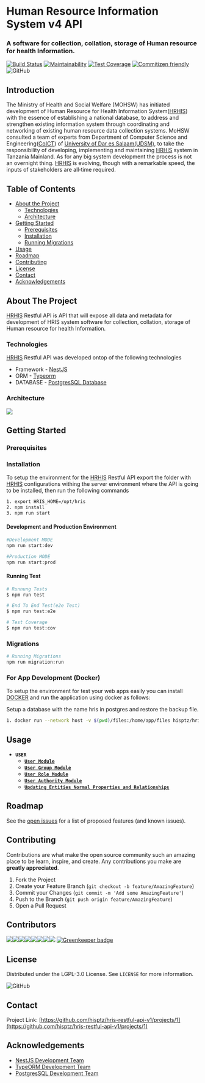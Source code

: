 # Human Resource Information System v4 API

### A software for collection, collation, storage of Human resource for health Information.

[![Build Status](https://travis-ci.org/hisptz/hris-restful-api-v1.svg?branch=master)](https://travis-ci.org/hisptz/hris-restful-api-v1)
[![Maintainability](https://api.codeclimate.com/v1/badges/101c3629392ed954289e/maintainability)](https://codeclimate.com/github/hisptz/hris-core/maintainability)
[![Test Coverage](https://api.codeclimate.com/v1/badges/101c3629392ed954289e/test_coverage)](https://codeclimate.com/github/hisptz/hris-core/test_coverage)
[![Commitizen friendly](https://img.shields.io/badge/commitizen-friendly-brightgreen.svg)](http://commitizen.github.io/cz-cli/)
![GitHub](https://img.shields.io/github/license/hisptz/hris-restful-api-v1?color=%234CB80A&label=licence&logoColor=%23ffffff)

## Introduction

The Ministry of Health and Social Welfare (MOHSW) has initiated development of Human Resource for Health Information System([HRHIS](http://hrhis.moh.go.tz/login)) with the essence of establishing a national database, to address and strengthen existing information system through coordinating and networking of existing human resource data collection systems. MoHSW consulted a team of experts from Department of Computer Science and Engineering([CoICT](https://www.coict.udsm.ac.tz/)) of [University of Dar es Salaam(UDSM)](https://www.udsm.ac.tz/), to take the responsibility of developing, implementing and maintaining [HRHIS](http://hrhis.moh.go.tz/login) system in Tanzania Mainland. As for any big system development the process is not an overnight thing. [HRHIS](http://hrhis.moh.go.tz/login) is evolving, though with a remarkable speed, the inputs of stakeholders are all‐time required.

## Table of Contents

- [About the Project](#about-the-project)
  - [Technologies](#built-with)
  - [Architecture](#architecture)
- [Getting Started](#getting-started)
  - [Prerequisites](#prerequisites)
  - [Installation](#installation)
  - [Running Migrations](#migrations)
- [Usage](#usage)
- [Roadmap](#roadmap)
- [Contributing](#contributing)
- [License](#license)
- [Contact](#contact)
- [Acknowledgements](#acknowledgements)

## About The Project

[HRHIS](http://hrhis.moh.go.tz/login) Restful API is API that will expose all data and metadata for development of HRIS system software for collection, collation, storage of Human resource for health Information.

### Technologies

[HRHIS](http://hrhis.moh.go.tz/login) Restful API was developed ontop of the following technologies

- Framework - [NestJS](https://nestjs.com/)
- ORM - [Typeorm](https://typeorm.io/#/)
- DATABASE - [PostgresSQL Database](https://www.postgresql.org/)

### Architecture

![](https://lh3.googleusercontent.com/vP2vpXmIm_KknRIiEDrsluLPkEeJbERqKrAgI-KIcx2l2eI2bwRrt-wgbidC9CRPWdu9MSQTbxipBqjLq_o4LNcowjKHXwVFgTcBg4jkSzXmdo_Y1r99Tg51FfcaJzYfm_3e-c1i1RcEsP0GnMCdfApcTvPoY1P1v5sS3E1BzuHotJRsz_1yNn2uE9yc9mclfluAcQutz3UkqDWlBUWY4dqFee684-2tg6xxu8yPuYBzADGcf2br-2yoWNUfeXjCOC-aB9Ry8NxKukuOl2bZS8xo0m49L28a3FSC9NpnnT_aPh1SJkyjM-JkQTnQDJsNct0eHtzS8TKCwmBP39v5TjF17RodOsyOioJj2o9rBJJf-35E1j5z3UoxIED_g9qsQgVGlTA6MYl1tbvTQGqDHRGfhEE4WT6uv858QSAgL1M7V0Sqs_osx7u9RIYFeMmc-lcr-81u7j0gfzeNlRqpSoMF9E1bYV2GLV7zXfgSKsgONlhoLXuN-b_PxDTrww-V9NN0DyslWEOQEUcgIHRvfcrXXnTR30ih-r_E5zeHJMBUf5tee9wRiDWQ2cA84e4pJ30pYX9G12U58iGNaMX-zdokDoWku3LxiHMtxw8gUJUIOypyaNMzKjd0bg=w1853-h949)

## Getting Started

### Prerequisites

### Installation

To setup the environment for the [HRHIS](http://hrhis.moh.go.tz/login) Restful API export the folder with [HRHIS](http://hrhis.moh.go.tz/login) configurations withing the server environment where the API is going to be installed, then run the following commands

```bash
1. export HRIS_HOME=/opt/hris
2. npm install
3. npm run start
```

#### Development and Production Environment

```bash
#Development MODE
npm run start:dev

#Production MODE
npm run start:prod
```

#### Running Test

```bash
# Runnung Tests
$ npm run test

# End To End Test(e2e Test)
$ npm run test:e2e

# Test Coverage
$ npm run test:cov
```

### Migrations

```bash
# Running Migrations
npm run migration:run
```

### For App Development (Docker)

To setup the environment for test your web apps easily you can install [DOCKER](https://get.docker.com/) and run the application using docker as follows:

Setup a database with the name hris in postgres and restore the backup file.

```bash
1. docker run --network host -v $(pwd)/files:/home/app/files hisptz/hris-api:1.0.0 npm start
```

## Usage

- **`USER`**
  - [**`User Module`**](https://github.com/hisptz/hris-restful-api-v1/blob/master/documents/USERMODULE.md)
  - [**`User Group Module`**](https://github.com/hisptz/hris-restful-api-v1/blob/master/documents/USERGROUPMODULE.md)
  - [**`User Role Module`**](https://github.com/hisptz/hris-restful-api-v1/blob/master/documents/USERROLEMODULE.md)
  - [**`User Authority Module`**](https://github.com/hisptz/hris-restful-api-v1/blob/master/documents/USERAUTHORITYMODULE.md)
  - [**`Updating Entities Normal Properties and Relationships`**](https://github.com/hisptz/hris-restful-api-v1/blob/master/documents/UPDATEENTITYMODULE.md)

## Roadmap

See the [open issues](https://github.com/hisptz/hris-restful-api-v1/issues) for a list of proposed features (and known issues).

## Contributing

Contributions are what make the open source community such an amazing place to be learn, inspire, and create. Any contributions you make are **greatly appreciated**.

1. Fork the Project
2. Create your Feature Branch (`git checkout -b feature/AmazingFeature`)
3. Commit your Changes (`git commit -m 'Add some AmazingFeature'`)
4. Push to the Branch (`git push origin feature/AmazingFeature`)
5. Open a Pull Request

## Contributors

[![](https://sourcerer.io/fame/waltervfaustine/hisptz/hris-restful-api-v1/images/0)](https://sourcerer.io/fame/waltervfaustine/hisptz/hris-restful-api-v1/links/0)[![](https://sourcerer.io/fame/waltervfaustine/hisptz/hris-restful-api-v1/images/1)](https://sourcerer.io/fame/waltervfaustine/hisptz/hris-restful-api-v1/links/1)[![](https://sourcerer.io/fame/waltervfaustine/hisptz/hris-restful-api-v1/images/2)](https://sourcerer.io/fame/waltervfaustine/hisptz/hris-restful-api-v1/links/2)[![](https://sourcerer.io/fame/waltervfaustine/hisptz/hris-restful-api-v1/images/3)](https://sourcerer.io/fame/waltervfaustine/hisptz/hris-restful-api-v1/links/3)[![](https://sourcerer.io/fame/waltervfaustine/hisptz/hris-restful-api-v1/images/4)](https://sourcerer.io/fame/waltervfaustine/hisptz/hris-restful-api-v1/links/4)[![](https://sourcerer.io/fame/waltervfaustine/hisptz/hris-restful-api-v1/images/5)](https://sourcerer.io/fame/waltervfaustine/hisptz/hris-restful-api-v1/links/5)[![](https://sourcerer.io/fame/waltervfaustine/hisptz/hris-restful-api-v1/images/6)](https://sourcerer.io/fame/waltervfaustine/hisptz/hris-restful-api-v1/links/6)[![](https://sourcerer.io/fame/waltervfaustine/hisptz/hris-restful-api-v1/images/7)](https://sourcerer.io/fame/waltervfaustine/hisptz/hris-restful-api-v1/links/7) [![Greenkeeper badge](https://badges.greenkeeper.io/hisptz/hris-core.svg)](https://greenkeeper.io/)

## License

Distributed under the LGPL-3.0 License. See `LICENSE` for more information.

![GitHub](https://img.shields.io/github/license/hisptz/hris-restful-api-v1?style=for-the-badge)

## Contact

Project Link: [https://github.com/hisptz/hris-restful-api-v1/projects/1](https://github.com/hisptz/hris-restful-api-v1/projects/1)

## Acknowledgements

- [NestJS Development Team](https://nestjs.com/)
- [TypeORM Development Team](https://typeorm.io/#/)
- [PostgresSQL Development Team](https://www.postgresql.org/)
